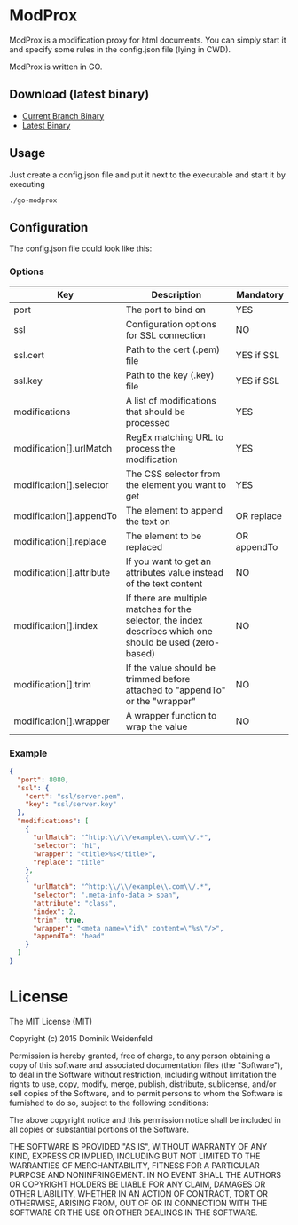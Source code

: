 # ModProx
ModProx is a modification proxy for html documents. You can simply start it and specify some rules in the config.json file (lying in CWD).

ModProx is written in GO.

## Download (latest binary)
* [Current Branch Binary](/bin/go-modprox)
* [Latest Binary](https://github.com/dweidenfeld/go-modprox/tree/master/bin/go-modprox)

## Usage
Just create a config.json file and put it next to the executable and start it by executing

    ./go-modprox

## Configuration
The config.json file could look like this:

### Options
| Key                      | Description                                                                                               | Mandatory   |
|--------------------------|-----------------------------------------------------------------------------------------------------------|-------------|
| port                     | The port to bind on                                                                                       | YES         |
| ssl                      | Configuration options for SSL connection                                                                  | NO          |
| ssl.cert                 | Path to the cert (.pem) file                                                                              | YES if SSL  |
| ssl.key                  | Path to the key (.key) file                                                                               | YES if SSL  |
| modifications            | A list of modifications that should be processed                                                          | YES         |
| modification[].urlMatch  | RegEx matching URL to process the modification                                                            | YES         |
| modification[].selector  | The CSS selector from the element you want to get                                                         | YES         |
| modification[].appendTo  | The element to append the text on                                                                         | OR replace  |
| modification[].replace   | The element to be replaced                                                                                | OR appendTo |
| modification[].attribute | If you want to get an attributes value instead of the text content                                        | NO          |
| modification[].index     | If there are multiple matches for the selector, the index describes which one should be used (zero-based) | NO          |
| modification[].trim      | If the value should be trimmed before attached to "appendTo" or the "wrapper"                             | NO          |
| modification[].wrapper   | A wrapper function to wrap the value                                                                      | NO          |

### Example
```json
{
  "port": 8080,
  "ssl": {
    "cert": "ssl/server.pem",
    "key": "ssl/server.key"
  },
  "modifications": [
    {
      "urlMatch": "^http:\\/\\/example\\.com\\/.*",
      "selector": "h1",
      "wrapper": "<title>%s</title>",
      "replace": "title"
    },
    {
      "urlMatch": "^http:\\/\\/example\\.com\\/.*",
      "selector": ".meta-info-data > span",
      "attribute": "class",
      "index": 2,
      "trim": true,
      "wrapper": "<meta name=\"id\" content=\"%s\"/>",
      "appendTo": "head"
    }
  ]
}
```

# License
The MIT License (MIT)

Copyright (c) 2015 Dominik Weidenfeld

Permission is hereby granted, free of charge, to any person obtaining a copy
of this software and associated documentation files (the "Software"), to deal
in the Software without restriction, including without limitation the rights
to use, copy, modify, merge, publish, distribute, sublicense, and/or sell
copies of the Software, and to permit persons to whom the Software is
furnished to do so, subject to the following conditions:

The above copyright notice and this permission notice shall be included in all
copies or substantial portions of the Software.

THE SOFTWARE IS PROVIDED "AS IS", WITHOUT WARRANTY OF ANY KIND, EXPRESS OR
IMPLIED, INCLUDING BUT NOT LIMITED TO THE WARRANTIES OF MERCHANTABILITY,
FITNESS FOR A PARTICULAR PURPOSE AND NONINFRINGEMENT. IN NO EVENT SHALL THE
AUTHORS OR COPYRIGHT HOLDERS BE LIABLE FOR ANY CLAIM, DAMAGES OR OTHER
LIABILITY, WHETHER IN AN ACTION OF CONTRACT, TORT OR OTHERWISE, ARISING FROM,
OUT OF OR IN CONNECTION WITH THE SOFTWARE OR THE USE OR OTHER DEALINGS IN THE
SOFTWARE.

